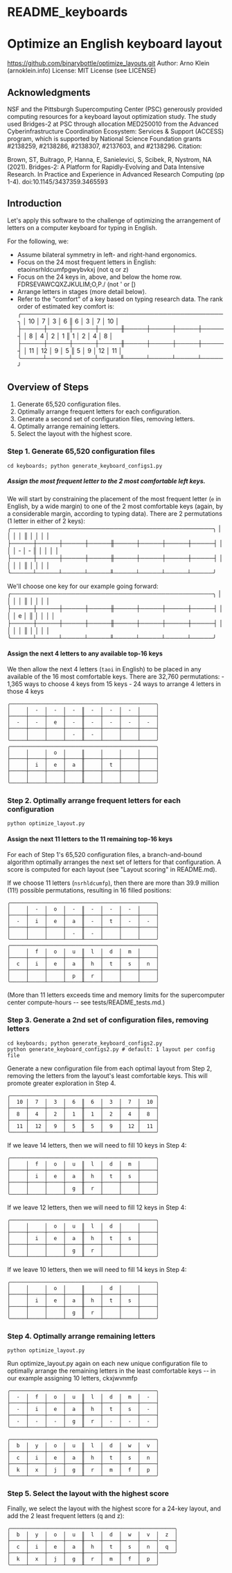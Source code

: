 # README_keyboards
Optimize an English keyboard layout
===============================================================================
https://github.com/binarybottle/optimize_layouts.git
Author: Arno Klein (arnoklein.info)
License: MIT License (see LICENSE)

## Acknowledgments
NSF and the Pittsburgh Supercomputing Center (PSC) generously provided 
computing resources for a keyboard layout optimization study. 
The study used Bridges-2 at PSC through allocation MED250010 from the 
Advanced Cyberinfrastructure Coordination Ecosystem: Services & Support 
(ACCESS) program, which is supported by National Science Foundation grants 
#2138259, #2138286, #2138307, #2137603, and #2138296. Citation:

  Brown, ST, Buitrago, P, Hanna, E, Sanielevici, S, Scibek, R, 
  Nystrom, NA (2021). Bridges-2: A Platform for Rapidly-Evolving 
  and Data Intensive Research. In Practice and Experience in 
  Advanced Research Computing (pp 1-4). doi:10.1145/3437359.3465593

## Introduction
Let's apply this software to the challenge of optimizing the 
arrangement of letters on a computer keyboard for typing in English. 

For the following, we:
  - Assume bilateral symmetry in left- and right-hand ergonomics.
  - Focus on the 24 most frequent letters in English:
    etaoinsrhldcumfpgwybvkxj (not q or z)
  - Focus on the 24 keys in, above, and below the home row.
    FDRSEVAWCQXZJKULIM;O,P./ (not ' or [)
  - Arrange letters in stages (more detail below).
  - Refer to the "comfort" of a key based on typing research data.
    The rank order of estimated key comfort is:
    ╭───────────────────────────────────────────────╮
    │  10 │  7  │  3  │  6  ║  6  │  3  │  7  │  10 │
    ├─────┼─────┼─────┼─────╫─────┼─────┼─────┼─────┤
    │  8  │  4  │  2  │  1  ║  1  │  2  │  4  │  8  │
    ├─────┼─────┼─────┼─────╫─────┼─────┼─────┼─────┤
    │  11 │  12 │  9  │  5  ║  5  │  9  │  12 │  11 │
    ╰─────┴─────┴─────┴─────╨─────┴─────┴─────┴─────╯

## Overview of Steps
1. Generate 65,520 configuration files.
2. Optimally arrange frequent letters for each configuration. 
3. Generate a second set of configuration files, removing letters.
4. Optimally arrange remaining letters.
5. Select the layout with the highest score.

### Step 1. Generate 65,520 configuration files 

  `cd keyboards; python generate_keyboard_configs1.py`

  ##### Assign the most frequent letter to the 2 most comfortable left keys.
  We will start by constraining the placement of the most frequent letter 
  (`e` in English, by a wide margin) to one of the 2 most comfortable keys
  (again, by a considerable margin, according to typing data). 
  There are 2 permutations (1 letter in either of 2 keys): 
    ╭───────────────────────────────────────────────╮
    │     │     │     │     ║     │     │     │     │
    ├─────┼─────┼─────┼─────╫─────┼─────┼─────┼─────┤
    │     │     │  -  │  -  ║     │     │     │     │
    ├─────┼─────┼─────┼─────╫─────┼─────┼─────┼─────┤
    │     │     │     │     ║     │     │     │     │
    ╰─────┴─────┴─────┴─────╨─────┴─────┴─────┴─────╯

  We'll choose one key for our example going forward:
    ╭───────────────────────────────────────────────╮
    │     │     │     │     ║     │     │     │     │
    ├─────┼─────┼─────┼─────╫─────┼─────┼─────┼─────┤
    │     │     │  e  │     ║     │     │     │     │
    ├─────┼─────┼─────┼─────╫─────┼─────┼─────┼─────┤
    │     │     │     │     ║     │     │     │     │
    ╰─────┴─────┴─────┴─────╨─────┴─────┴─────┴─────╯

  #### Assign the next 4 letters to any available top-16 keys
  We then allow the next 4 letters (`taoi` in English) 
  to be placed in any available of the 16 most comfortable keys.
  There are 32,760 permutations:
    - 1,365 ways to choose 4 keys from 15 keys
    - 24 ways to arrange 4 letters in those 4 keys

    ╭───────────────────────────────────────────────╮
    │     │  -  │  -  │  -  ║  -  │  -  │  -  │     │
    ├─────┼─────┼─────┼─────╫─────┼─────┼─────┼─────┤
    │  -  │  -  │  e  │  -  ║  -  │  -  │  -  │  -  │
    ├─────┼─────┼─────┼─────╫─────┼─────┼─────┼─────┤
    │     │     │     │  -  ║  -  │     │     │     │
    ╰─────┴─────┴─────┴─────╨─────┴─────┴─────┴─────╯
    ╭───────────────────────────────────────────────╮
    │     │     │  o  │     ║     │     │     │     │
    ├─────┼─────┼─────┼─────╫─────┼─────┼─────┼─────┤
    │     │  i  │  e  │  a  ║     │  t  │     │     │
    ├─────┼─────┼─────┼─────╫─────┼─────┼─────┼─────┤
    │     │     │     │     ║     │     │     │     │
    ╰─────┴─────┴─────┴─────╨─────┴─────┴─────┴─────╯

### Step 2. Optimally arrange frequent letters for each configuration

  `python optimize_layout.py`

  #### Assign the next 11 letters to the 11 remaining top-16 keys
  For each of Step 1's 65,520 configuration files, a branch-and-bound algorithm 
  optimally arranges the next set of letters for that configuration.
  A score is computed for each layout (see "Layout scoring" in README.md).

  If we choose 11 letters (`nsrhldcumfp`), then there are more than
  39.9 million (11!) possible permutations, resulting in 16 filled positions:

    ╭───────────────────────────────────────────────╮
    │     │  -  │  o  │  -  ║  -  │  -  │  -  │     │
    ├─────┼─────┼─────┼─────╫─────┼─────┼─────┼─────┤
    │  -  │  i  │  e  │  a  ║  -  │  t  │  -  │  -  │
    ├─────┼─────┼─────┼─────╫─────┼─────┼─────┼─────┤
    │     │     │     │  -  ║  -  │     │     │     │
    ╰─────┴─────┴─────┴─────╨─────┴─────┴─────┴─────╯
    ╭───────────────────────────────────────────────╮
    │     │  f  │  o  │  u  ║  l  │  d  │  m  │     │
    ├─────┼─────┼─────┼─────╫─────┼─────┼─────┼─────┤
    │  c  │  i  │  e  │  a  ║  h  │  t  │  s  │  n  │
    ├─────┼─────┼─────┼─────╫─────┼─────┼─────┼─────┤
    │     │     │     │  p  ║  r  │     │     │     │
    ╰─────┴─────┴─────┴─────╨─────┴─────┴─────┴─────╯

  (More than 11 letters exceeds time and memory limits for the 
  supercomputer center compute-hours -- see tests/README_tests.md.)

### Step 3. Generate a 2nd set of configuration files, removing letters 

  ```shell
  cd keyboards; python generate_keyboard_configs2.py
  python generate_keyboard_configs2.py # default: 1 layout per config file
  ```

  Generate a new configuration file from each optimal layout from Step 2, 
  removing the letters from the layout's least comfortable keys. 
  This will promote greater exploration in Step 4.
  
    ╭───────────────────────────────────────────────╮
    │  10 │  7  │  3  │  6  ║  6  │  3  │  7  │  10 │
    ├─────┼─────┼─────┼─────╫─────┼─────┼─────┼─────┤
    │  8  │  4  │  2  │  1  ║  1  │  2  │  4  │  8  │
    ├─────┼─────┼─────┼─────╫─────┼─────┼─────┼─────┤
    │  11 │  12 │  9  │  5  ║  5  │  9  │  12 │  11 │
    ╰─────┴─────┴─────┴─────╨─────┴─────┴─────┴─────╯

  If we leave 14 letters, then we will need to fill 10 keys in Step 4:

    ╭───────────────────────────────────────────────╮
    │     │  f  │  o  │  u  ║  l  │  d  │  m  │     │
    ├─────┼─────┼─────┼─────╫─────┼─────┼─────┼─────┤
    │     │  i  │  e  │  a  ║  h  │  t  │  s  │     │
    ├─────┼─────┼─────┼─────╫─────┼─────┼─────┼─────┤
    │     │     │     │  g  ║  r  │     │     │     │
    ╰─────┴─────┴─────┴─────╨─────┴─────┴─────┴─────╯

  If we leave 12 letters, then we will need to fill 12 keys in Step 4:

    ╭───────────────────────────────────────────────╮
    │     │     │  o  │  u  ║  l  │  d  │     │     │
    ├─────┼─────┼─────┼─────╫─────┼─────┼─────┼─────┤
    │     │  i  │  e  │  a  ║  h  │  t  │  s  │     │
    ├─────┼─────┼─────┼─────╫─────┼─────┼─────┼─────┤
    │     │     │     │  g  ║  r  │     │     │     │
    ╰─────┴─────┴─────┴─────╨─────┴─────┴─────┴─────╯

  If we leave 10 letters, then we will need to fill 14 keys in Step 4:

    ╭───────────────────────────────────────────────╮
    │     │     │  o  │     ║     │  d  │     │     │
    ├─────┼─────┼─────┼─────╫─────┼─────┼─────┼─────┤
    │     │  i  │  e  │  a  ║  h  │  t  │  s  │     │
    ├─────┼─────┼─────┼─────╫─────┼─────┼─────┼─────┤
    │     │     │     │  g  ║  r  │     │     │     │
    ╰─────┴─────┴─────┴─────╨─────┴─────┴─────┴─────╯

### Step 4. Optimally arrange remaining letters

  `python optimize_layout.py`

  Run optimize_layout.py again on each new unique configuration file to 
  optimally arrange the remaining letters in the least comfortable keys
  -- in our example assigning 10 letters, ckxjwvnmfp

    ╭───────────────────────────────────────────────╮
    │  -  │  f  │  o  │  u  ║  l  │  d  │  m  │  -  │
    ├─────┼─────┼─────┼─────╫─────┼─────┼─────┼─────┤
    │  -  │  i  │  e  │  a  ║  h  │  t  │  s  │  -  │
    ├─────┼─────┼─────┼─────╫─────┼─────┼─────┼─────┤
    │  -  │  -  │  -  │  g  ║  r  │  -  │  -  │  -  │
    ╰─────┴─────┴─────┴─────╨─────┴─────┴─────┴─────╯

    ╭───────────────────────────────────────────────╮
    │  b  │  y  │  o  │  u  ║  l  │  d  │  w  │  v  │
    ├─────┼─────┼─────┼─────╫─────┼─────┼─────┼─────┤
    │  c  │  i  │  e  │  a  ║  h  │  t  │  s  │  n  │
    ├─────┼─────┼─────┼─────╫─────┼─────┼─────┼─────┤
    │  k  │  x  │  j  │  g  ║  r  │  m  │  f  │  p  │
    ╰─────┴─────┴─────┴─────╨─────┴─────┴─────┴─────╯

### Step 5. Select the layout with the highest score

  Finally, we select the layout with the highest score for a 24-key layout, 
  and add the 2 least frequent letters (q and z): 

    ╭─────────────────────────────────────────────────────╮
    │  b  │  y  │  o  │  u  ║  l  │  d  │  w  │  v  │  z  │ 
    ├─────┼─────┼─────┼─────╫─────┼─────┼─────┼─────┤─────┤
    │  c  │  i  │  e  │  a  ║  h  │  t  │  s  │  n  │  q  │
    ├─────┼─────┼─────┼─────╫─────┼─────┼─────┼─────┤─────╯
    │  k  │  x  │  j  │  g  ║  r  │  m  │  f  │  p  │
    ╰─────┴─────┴─────┴─────╨─────┴─────┴─────┴─────╯
